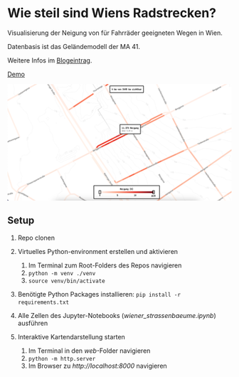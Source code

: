 # Wie steil sind Wiens Radstrecken?

Visualisierung der Neigung von für Fahrräder geeigneten Wegen in Wien.

Datenbasis ist das Geländemodell der MA 41.

Weitere Infos im [Blogeintrag](https://elias-gander.github.io/2025-9-8-wie-steil-sind-wiens-radstrecken).

[Demo](https://elias-gander.github.io/data-visualization/wie-steil-sind-wiens-radstrecken/)

![screenshot](web/screenshot.png)

## Setup

1. Repo clonen

2. Virtuelles Python-environment erstellen und aktivieren

   1. Im Terminal zum Root-Folders des Repos navigieren
   2. `python -m venv ./venv`
   3. `source venv/bin/activate`

3. Benötigte Python Packages installieren: `pip install -r requirements.txt`

4. Alle Zellen des Jupyter-Notebooks (_wiener_strassenbaeume.ipynb_) ausführen

5. Interaktive Kartendarstellung starten

   1. Im Terminal in den _web_-Folder navigieren
   2. `python -m http.server`
   3. Im Browser zu _http://localhost:8000_ navigieren
